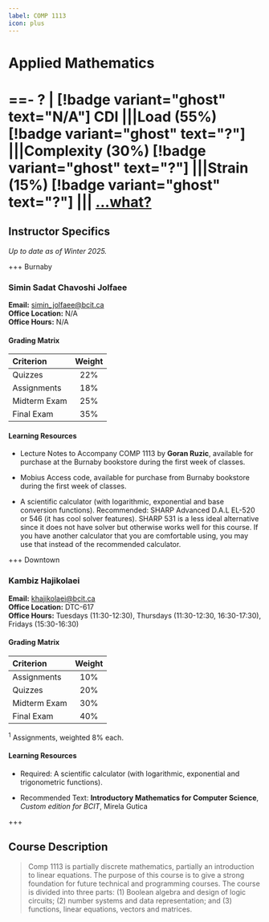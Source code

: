 ```yaml
---
label: COMP 1113
icon: plus
---
```

# Applied Mathematics
==- ? | [!badge variant="ghost" text="N/A"] CDI
|||Load (55%)
[!badge variant="ghost" text="?"]
|||Complexity (30%)
[!badge variant="ghost" text="?"]
|||Strain (15%)
[!badge variant="ghost" text="?"]
|||
[...what?](/cdi)
===

## Instructor Specifics
*Up to date as of Winter 2025.*

+++ Burnaby
### Simin Sadat Chavoshi Jolfaee

**Email:**              simin_jolfaee@bcit.ca\
**Office Location:**    N/A\
**Office Hours:** N/A

#### Grading Matrix

| Criterion                  | Weight
| :---                       | :---:
| Quizzes                    | 22%
| Assignments                | 18%
| Midterm Exam               | 25%
| Final Exam                 | 35%

#### Learning Resources

* Lecture Notes to Accompany COMP 1113 by **Goran Ruzic**, available for purchase at the Burnaby bookstore during the first week of classes.

* Mobius Access code, available for purchase from Burnaby bookstore during the first week of classes.

* A scientific calculator (with logarithmic, exponential and base conversion functions). Recommended: SHARP Advanced D.A.L EL-520 or 546 (it has cool solver features). SHARP 531 is a less ideal alternative since it does not have solver but otherwise works well for this course. If you have another calculator that you are comfortable using, you may use that instead of the recommended calculator. 

+++ Downtown
### Kambiz Hajikolaei

**Email:**              khajikolaei@bcit.ca\
**Office Location:**    DTC-617\
**Office Hours:** Tuesdays (11:30-12:30), Thursdays (11:30-12:30, 16:30-17:30), Fridays (15:30-16:30)

#### Grading Matrix

| Criterion                  | Weight
| :---                       | :---:
| Assignments                | 10%
| Quizzes                    | 20%
| Midterm Exam               | 30%
| Final Exam                 | 40%

$^1$ Assignments, weighted 8% each.

#### Learning Resources

* Required: A scientific calculator (with logarithmic, exponential and trigonometric functions).

* Recommended Text: **Introductory Mathematics for Computer Science**, *Custom edition for BCIT*, Mirela Gutica

+++

###

## Course Description
> Comp 1113 is partially discrete mathematics, partially an introduction to linear equations. The purpose of this course is to give a strong foundation for future technical and programming courses. The course is divided into three parts: (1) Boolean algebra and design of logic circuits; (2) number systems and data representation; and (3) functions, linear equations, vectors and matrices.